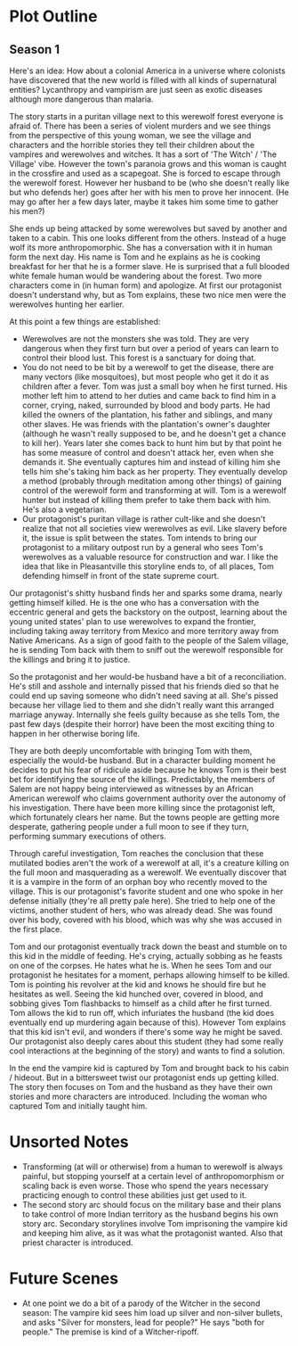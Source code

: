 # Plot Outline
## Season 1
Here's an idea: How about a colonial America in a universe where colonists have discovered that the new world is filled with all kinds of supernatural entities?
Lycanthropy and vampirism are just seen as exotic diseases although more dangerous than malaria.

The story starts in a puritan village next to this werewolf forest everyone is afraid of.
There has been a series of violent murders and we see things from the perspective of this young woman, we see the village and characters and the horrible stories they tell their children about the vampires and werewolves and witches.
It has a sort of 'The Witch' / 'The Village' vibe.
However the town's paranoia grows and this woman is caught in the crossfire and used as a scapegoat.
She is forced to escape through the werewolf forest. However her husband to be (who she doesn't really like but who defends her) goes after her with his men to prove her innocent.
(He may go after her a few days later, maybe it takes him some time to gather his men?)

She ends up being attacked by some werewolves but saved by another and taken to a cabin.
This one looks different from the others.
Instead of a huge wolf its more anthropomorphic.
She has a conversation with it in human form the next day.
His name is Tom and he explains as he is cooking breakfast for her that he is a former slave.
He is surprised that a full blooded white female human would be wandering about the forest.
Two more characters come in (in human form) and apologize.
At first our protagonist doesn't understand why, but as Tom explains, these two nice men were the werewolves hunting her earlier.

At this point a few things are established:
- Werewolves are not the monsters she was told.
They are very dangerous when they first turn but over a period of years can learn to control their blood lust.
This forest is a sanctuary for doing that.
- You do not need to be bit by a werewolf to get the disease, there are many vectors (like mosquitoes), but most people who get it do it as children after a fever.
Tom was just a small boy when he first turned.
His mother left him to attend to her duties and came back to find him in a corner, crying, naked, surrounded by blood and body parts.
He had killed the owners of the plantation, his father and siblings, and many other slaves.
He was friends with the plantation's owner's daughter (although he wasn't really supposed to be, and he doesn't get a chance to kill her).
Years later she comes back to hunt him but by that point he has some measure of control and doesn't attack her, even when she demands it.
She eventually captures him and instead of killing him she tells him she's taking him back as her property.
They eventually develop a method (probably through meditation among other things) of gaining control of the werewolf form and transforming at will.
Tom is a werewolf hunter but instead of killing them prefer to take them back with him.
He's also a vegetarian.
- Our protagonist's puritan village is rather cult-like and she doesn't realize that not all societies view werewolves as evil.
Like slavery before it, the issue is split between the states.
Tom intends to bring our protagonist to a military outpost run by a general who sees Tom's werewolves as a valuable resource for construction and war.
I like the idea that like in Pleasantville this storyline ends to, of all places, Tom defending himself in front of the state supreme court.

Our protagonist's shitty husband finds her and sparks some drama, nearly getting himself killed.
He is the one who has a conversation with the eccentric general and gets the backstory on the outpost, learning about the young united states' plan to use werewolves to expand the frontier, including taking away territory from Mexico and more territory away from Native Americans.
As a sign of good faith to the people of the Salem village, he is sending Tom back with them to sniff out the werewolf responsible for the killings and bring it to justice.

So the protagonist and her would-be husband have a bit of a reconciliation.
He's still and asshole and internally pissed that his friends died so that he could end up saving someone who didn't need saving at all.
She's pissed because her village lied to them and she didn't really want this arranged marriage anyway.
Internally she feels guilty because as she tells Tom, the past few days (despite their horror) have been the most exciting thing to happen in her otherwise boring life.

They are both deeply uncomfortable with bringing Tom with them, especially the would-be husband.
But in a character building moment he decides to put his fear of ridicule aside because he knows Tom is their best bet for identifying the source of the killings.
Predictably, the members of Salem are not happy being interviewed as witnesses by an African American werewolf who claims government authority over the autonomy of his investigation.
There have been more killing since the protagonist left, which fortunately clears her name.
But the towns people are getting more desperate, gathering people under a full moon to see if they turn, performing summary executions of others.

Through careful investigation, Tom reaches the conclusion that these mutilated bodies aren't the work of a werewolf at all, it's a creature killing on the full moon and masquerading as a werewolf.
We eventually discover that it is a vampire in the form of an orphan boy who recently moved to the village.
This is our protagonist's favorite student and one who spoke in her defense initially (they're all pretty pale here).
She tried to help one of the victims, another student of hers, who was already dead.
She was found over his body, covered with his blood, which was why she was accused in the first place.

Tom and our protagonist eventually track down the beast and stumble on to this kid in the middle of feeding.
He's crying, actually sobbing as he feasts on one of the corpses.
He hates what he is.
When he sees Tom and our protagonist he hesitates for a moment, perhaps allowing himself to be killed.
Tom is pointing his revolver at the kid and knows he should fire but he hesitates as well.
Seeing the kid hunched over, covered in blood, and sobbing gives Tom flashbacks to himself as a child after he first turned.
Tom allows the kid to run off, which infuriates the husband (the kid does eventually end up murdering again because of this).
However Tom explains that this kid isn't evil, and wonders if there's some way he might be saved.
Our protagonist also deeply cares about this student (they had some really cool interactions at the beginning of the story) and wants to find a solution.

In the end the vampire kid is captured by Tom and brought back to his cabin / hideout.
But in a bittersweet twist our protagonist ends up getting killed.
The story then focuses on Tom and the husband as they have their own stories and more characters are introduced.
Including the woman who captured Tom and initially taught him.

# Unsorted Notes
- Transforming (at will or otherwise) from a human to werewolf is always painful, but stopping yourself at a certain level of anthropomorphism or scaling back is even worse.
Those who spend the years necessary practicing enough to control these abilities just get used to it.
- The second story arc should focus on the military base and their plans to take control of more Indian territory as the husband begins his own story arc.
Secondary storylines involve Tom imprisoning the vampire kid and keeping him alive, as it was what the protagonist wanted.
Also that priest character is introduced.

# Future Scenes
- At one point we do a bit of a parody of the Witcher in the second season:
The vampire kid sees him load up silver and non-silver bullets, and asks "Silver for monsters, lead for people?"
He says "both for people."
The premise is kind of a Witcher-ripoff.